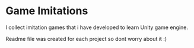 
# Game Imitations

I collect imitation games that i have developed to learn Unity game engine.

Readme file was created for each project so dont worry about it :)
